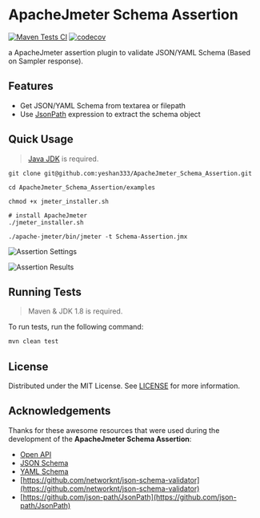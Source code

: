 # ApacheJmeter Schema Assertion

[![Maven Tests CI](https://github.com/yeshan333/ApacheJmeter_Schema_Assertion/actions/workflows/run-tests.yaml/badge.svg)](https://github.com/yeshan333/ApacheJmeter_Schema_Assertion/actions/workflows/run-tests.yaml) [![codecov](https://codecov.io/gh/yeshan333/ApacheJmeter_Schema_Assertion/branch/main/graph/badge.svg?token=WN0DZ6QQ9H)](https://codecov.io/gh/yeshan333/ApacheJmeter_Schema_Assertion)

<!-- ![Code Coverage](.github/badges/jacoco.svg) -->

a ApacheJmeter assertion plugin to validate JSON/YAML Schema (Based on Sampler response).

## Features

- Get JSON/YAML Schema from textarea or filepath
- Use [JsonPath](https://github.com/json-path/JsonPath) expression to extract the schema object

## Quick Usage

> [Java JDK](https://adoptopenjdk.net/) is required.

```shell
git clone git@github.com:yeshan333/ApacheJmeter_Schema_Assertion.git

cd ApacheJmeter_Schema_Assertion/examples

chmod +x jmeter_installer.sh

# install ApacheJmeter
./jmeter_installer.sh

./apache-jmeter/bin/jmeter -t Schema-Assertion.jmx
```

![Assertion Settings](https://cdn.jsdelivr.net/gh/yeshan333/jsDelivrCDN@main/20220115114549.jpg)

![Assertion Results](https://cdn.jsdelivr.net/gh/yeshan333/jsDelivrCDN@main/20220115114624.jpg)

## Running Tests

> Maven & JDK 1.8 is required.

To run tests, run the following command:

```bash
mvn clean test
```

## License

Distributed under the MIT License. See [LICENSE](./LICENSE) for more information.

## Acknowledgements

Thanks for these awesome resources that were used during the development of the **ApacheJmeter Schema Assertion**:

- [Open API](https://spec.openapis.org/oas/latest.html#info-object-example)
- [JSON Schema](https://json-schema.org/specification.html)
- [YAML Schema](https://asdf-standard.readthedocs.io/en/1.5.0/schemas/yaml_schema.html#Schema%20Definitions)
- [https://github.com/networknt/json-schema-validator](https://github.com/networknt/json-schema-validator)
- [https://github.com/json-path/JsonPath](https://github.com/json-path/JsonPath)

